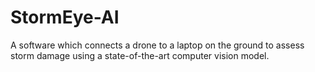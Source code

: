 # StormEye-AI
A software which connects a drone to a laptop on the ground to assess storm damage using a state-of-the-art computer vision model.
